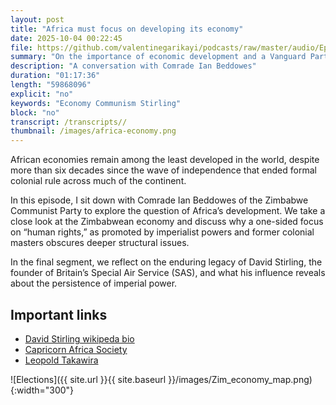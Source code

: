```yaml
---
layout: post
title: "Africa must focus on developing its economy"
date: 2025-10-04 00:22:45
file: https://github.com/valentinegarikayi/podcasts/raw/master/audio/Ep_18_2025_BeddowesOctober2025.mp3
summary: "On the importance of economic development and a Vanguard Party"
description: "A conversation with Comrade Ian Beddowes"
duration: "01:17:36"
length: "59868096"
explicit: "no"
keywords: "Economy Communism Stirling"
block: "no"
transcript: /transcripts//
thumbnail: /images/africa-economy.png
---
```


African economies remain among the least developed in the world, despite more than six decades since the wave of independence that ended formal colonial rule across much of the continent.

In this episode, I sit down with Comrade Ian Beddowes of the Zimbabwe Communist Party to explore the question of Africa’s development. We take a close look at the Zimbabwean economy and discuss why a one-sided focus on “human rights,” as promoted by imperialist powers and former colonial masters obscures deeper structural issues.

In the final segment, we reflect on the enduring legacy of David Stirling, the founder of Britain’s Special Air Service (SAS), and what his influence reveals about the persistence of imperial power.

<!--more-->

## Important links

* [David Stirling wikipeda bio](https://en.wikipedia.org/wiki/David_Stirling)
* [Capricorn Africa Society](https://en.wikipedia.org/wiki/Capricorn_Africa_Society)
* [Leopold Takawira](https://en.wikipedia.org/wiki/Leopold_Takawira)

![Elections]({{ site.url }}{{ site.baseurl }}/images/Zim_economy_map.png){:width="300"}

<!-- Google tag (gtag.js) -->
<script async src="https://www.googletagmanager.com/gtag/js?id=G-02DTBF3N7T"></script>
<script>
  window.dataLayer = window.dataLayer || [];
  function gtag(){dataLayer.push(arguments);}
  gtag('js', new Date());

  gtag('config', 'G-02DTBF3N7T');
</script>
